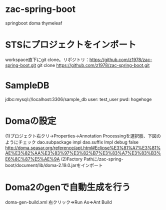 # zac-spring-boot
springboot
doma
thymeleaf

# STSにプロジェクトをインポート
workspace直下にgit clone。リポジトリ：https://github.com/z1978/zac-spring-boot.git
git clone https://github.com/z1978/zac-spring-boot.git

# SampleDB
jdbc:mysql://localhost:3306/sample_db
user: test_user
pwd: hogehoge

# Domaの設定
(1)プロジェクト右クリ→Properties→Annotation Processingを選択肢、下図のようにチェック
	dao.subpackage	impl
	dao.suffix	Impl
	debug	false
	http://doma.seasar.org/reference/apt.html#Eclipse%E3%81%A7%E3%81%AE%E3%82%AA%E3%83%97%E3%82%B7%E3%83%A7%E3%83%B3%E6%8C%87%E5%AE%9A
(2)Factory Pathに/zac-spring-boot/document/lib/doma-2.19.0.jarをインポート

# Doma2のgenで自動生成を行う
doma-gen-build.xml
右クリック⇒Run As⇒Ant Build